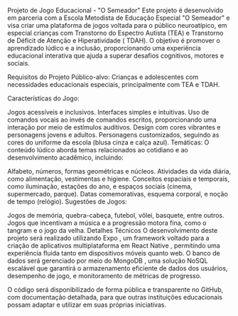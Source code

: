 Projeto de Jogo Educacional - "O Semeador"
Este projeto é desenvolvido em parceria com a Escola Metodista de Educação Especial "O Semeador" e visa criar uma plataforma de jogos voltada para o público neuroatípico, em especial crianças com Transtorno do Espectro Autista (TEA) e Transtorno de Déficit de Atenção e Hiperatividade ( TDAH). O objetivo é promover o aprendizado lúdico e a inclusão, proporcionando uma experiência educacional interativa que ajuda a superar desafios cognitivos, motores e sociais.

Requisitos do Projeto
Público-alvo: Crianças e adolescentes com necessidades educacionais especiais, principalmente com TEA e TDAH.

Características do Jogo:

Jogos acessíveis e inclusivos.
Interfaces simples e intuitivas.
Uso de comandos vocais ao invés de comandos escritos, proporcionando uma interação por meio de estímulos auditivos.
Design com cores vibrantes e personagens jovens e adultos.
Personagens customizados, seguindo as cores do uniforme da escola (blusa cinza e calça azul).
Temáticas: O conteúdo lúdico aborda temas relacionados ao cotidiano e ao desenvolvimento acadêmico, incluindo:

Alfabeto, números, formas geométricas e núcleos.
Atividades da vida diária, como alimentação, vestimentas e higiene.
Conceitos espaciais e temporais, como iluminação, estações do ano, e espaços sociais (cinema, supermercado, parque).
Datas comemorativas, esquema corporal, e noção de tempo (relógio).
Sugestões de Jogos:

Jogos de memória, quebra-cabeça, futebol, vôlei, basquete, entre outros.
Jogos que incentivam a música e a progressão motora fina, como o tangram e o jogo da velha.
Detalhes Técnicos
O desenvolvimento deste projeto será realizado utilizando Expo , um framework voltado para a criação de aplicativos multiplataforma em React Native , permitindo uma experiência fluida tanto em dispositivos móveis quanto web. O banco de dados será gerenciado por meio do MongoDB , uma solução NoSQL escalável que garantirá o armazenamento eficiente de dados dos usuários, desempenho de jogo, e monitoramento de métricas de progresso.

O código será disponibilizado de forma pública e transparente no GitHub, com documentação detalhada, para que outras instituições educacionais possam adaptar e utilizar em suas próprias iniciativas.
